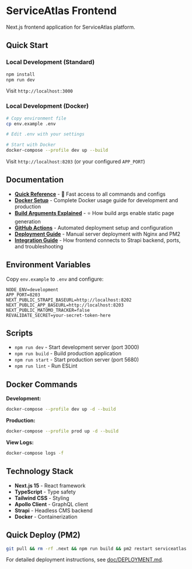 # ServiceAtlas Frontend

Next.js frontend application for ServiceAtlas platform.

## Quick Start

### Local Development (Standard)

```bash
npm install
npm run dev
```

Visit `http://localhost:3000`

### Local Development (Docker)

```bash
# Copy environment file
cp env.example .env

# Edit .env with your settings

# Start with Docker
docker-compose --profile dev up --build
```

Visit `http://localhost:8203` (or your configured `APP_PORT`)

## Documentation

- **[Quick Reference](doc/QUICK-REFERENCE.md)** - 🚀 Fast access to all commands and configs
- **[Docker Setup](doc/DOCKER.md)** - Complete Docker usage guide for development and production
- **[Build Arguments Explained](doc/BUILD-ARGS-EXPLAINED.md)** - ⭐ How build args enable static page generation
- **[GitHub Actions](doc/GITHUB-ACTIONS.md)** - Automated deployment setup and configuration
- **[Deployment Guide](doc/DEPLOYMENT.md)** - Manual server deployment with Nginx and PM2
- **[Integration Guide](doc/INTEGRATION.md)** - How frontend connects to Strapi backend, ports, and troubleshooting

## Environment Variables

Copy `env.example` to `.env` and configure:

```env
NODE_ENV=development
APP_PORT=8203
NEXT_PUBLIC_STRAPI_BASEURL=http://localhost:8202
NEXT_PUBLIC_APP_BASEURL=http://localhost:8203
NEXT_PUBLIC_MATOMO_TRACKER=false
REVALIDATE_SECRET=your-secret-token-here
```

## Scripts

- `npm run dev` - Start development server (port 3000)
- `npm run build` - Build production application
- `npm run start` - Start production server (port 5680)
- `npm run lint` - Run ESLint

## Docker Commands

**Development:**
```bash
docker-compose --profile dev up -d --build
```

**Production:**
```bash
docker-compose --profile prod up -d --build
```

**View Logs:**
```bash
docker-compose logs -f
```

## Technology Stack

- **Next.js 15** - React framework
- **TypeScript** - Type safety
- **Tailwind CSS** - Styling
- **Apollo Client** - GraphQL client
- **Strapi** - Headless CMS backend
- **Docker** - Containerization

## Quick Deploy (PM2)

```bash
git pull && rm -rf .next && npm run build && pm2 restart serviceatlas
```

For detailed deployment instructions, see [doc/DEPLOYMENT.md](doc/DEPLOYMENT.md).






